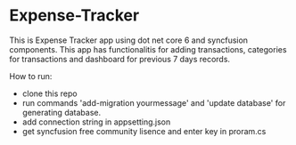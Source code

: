 # Expense-Tracker

This is Expense Tracker app using dot net core 6 and syncfusion components. This app has functionalitis for adding transactions, categories for transactions and dashboard for previous 7 days records.

How to run:
- clone this repo
- run commands 'add-migration yourmessage' and 'update database' for generating database.
- add connection string in appsetting.json
- get syncfusion free community lisence and enter key in proram.cs
